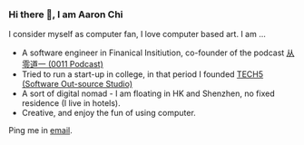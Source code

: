 ### Hi there 👋, I am Aaron Chi

I consider myself as computer fan, I love computer based art. I am ...

- A software engineer in Finanical Insitiution, co-founder of the podcast [从零道一 (0011 Podcast)](https://0011.one)
- Tried to run a start-up in college, in that period I founded [TECH5 (Software Out-source Studio)](https://techf5ve.com)
- A sort of digital nomad - I am floating in HK and Shenzhen, no fixed residence (I live in hotels).
- Creative, and enjoy the fun of using computer.

Ping me in [email](mailto:contractswif@hotmail.com).
